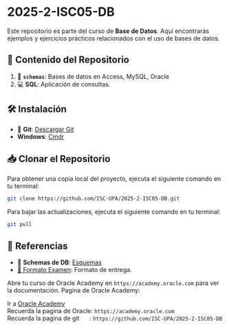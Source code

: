 # 2025-2-ISC05-DB

Este repositorio es parte del curso de **Base de Datos**. Aquí encontrarás ejemplos y ejercicios prácticos relacionados con el uso de bases de datos.  


## 📂 Contenido del Repositorio

1. 📄 **`schemas`**: Bases de datos en Access, MySQL, Oracle
2. 💻 **SQL**: Aplicación de consultas.

## 🛠️ Instalación
- 🐙 **Git**: [Descargar Git](https://git-scm.com/)
- **Windows**: [Cmdr](https://cmder.app/)

## 📥 Clonar el Repositorio

Para obtener una copia local del proyecto, ejecuta el siguiente comando en tu terminal:

```bash
git clone https://github.com/ISC-UPA/2025-2-ISC05-DB.git
```
Para bajar las actualizaciones,  ejecuta el siguiente comando en tu terminal:
```bash
git pull
```  


## 🔗 Referencias
- 📘 **Schemas de DB**: [Esquemas](./schemas)
- [📄 Formato Examen](Contenido/DB_Formato_Examen_SQL.pdf): Formato de entrega.

Abre tu curso de Oracle Academy en `https://academy.oracle.com` para ver la documentación.
Pagina de Oracle Academy: 

Ir a [Oracle Academy](https://academy.oracle.com)  
Recuerda la pagina de Oracle: `https://academy.oracle.com`  
Recuerda la pagina de git &nbsp;&nbsp;&nbsp;&nbsp; : `https://github.com/ISC-UPA/2025-2-ISC05-DB`  


